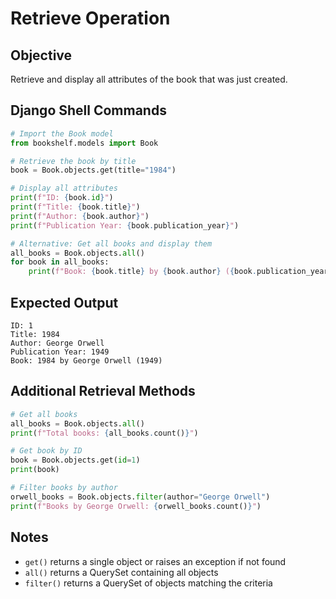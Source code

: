 # Retrieve Operation

## Objective
Retrieve and display all attributes of the book that was just created.

## Django Shell Commands

```python
# Import the Book model
from bookshelf.models import Book

# Retrieve the book by title
book = Book.objects.get(title="1984")

# Display all attributes
print(f"ID: {book.id}")
print(f"Title: {book.title}")
print(f"Author: {book.author}")
print(f"Publication Year: {book.publication_year}")

# Alternative: Get all books and display them
all_books = Book.objects.all()
for book in all_books:
    print(f"Book: {book.title} by {book.author} ({book.publication_year})")
```

## Expected Output
```
ID: 1
Title: 1984
Author: George Orwell
Publication Year: 1949
Book: 1984 by George Orwell (1949)
```

## Additional Retrieval Methods
```python
# Get all books
all_books = Book.objects.all()
print(f"Total books: {all_books.count()}")

# Get book by ID
book = Book.objects.get(id=1)
print(book)

# Filter books by author
orwell_books = Book.objects.filter(author="George Orwell")
print(f"Books by George Orwell: {orwell_books.count()}")
```

## Notes
- `get()` returns a single object or raises an exception if not found
- `all()` returns a QuerySet containing all objects
- `filter()` returns a QuerySet of objects matching the criteria
